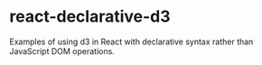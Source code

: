# react-declarative-d3
Examples of using d3 in React with declarative syntax rather than JavaScript DOM operations.
